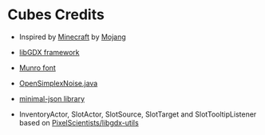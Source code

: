Cubes Credits
=======

* Inspired by [Minecraft](https://minecraft.net/) by [Mojang](https://mojang.com/)

* [libGDX framework](http://libgdx.badlogicgames.com/)

* [Munro font](http://tenbytwenty.com/?xxxx_posts=munro)

* [OpenSimplexNoise.java](https://gist.github.com/KdotJPG/b1270127455a94ac5d19)

* [minimal-json library](https://github.com/ralfstx/minimal-json)

* InventoryActor, SlotActor, SlotSource, SlotTarget and SlotTooltipListener based on [PixelScientists/libgdx-utils](https://github.com/PixelScientists/libgdx-utils)